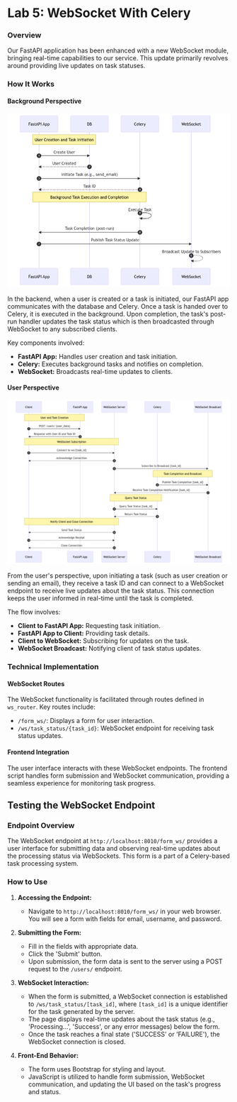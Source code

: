 
# Lab 5:  WebSocket With Celery

### Overview

Our FastAPI application has been enhanced with a new WebSocket module, bringing real-time capabilities to our service. This update primarily revolves around providing live updates on task statuses.
### How It Works

#### Background Perspective

![Background Flow Diagram](../img/celery/lab5/background_flow.png)

In the backend, when a user is created or a task is initiated, our FastAPI app communicates with the database and Celery. Once a task is handed over to Celery, it is executed in the background. Upon completion, the task's post-run handler updates the task status which is then broadcasted through WebSocket to any subscribed clients.

Key components involved:
- **FastAPI App:** Handles user creation and task initiation.
- **Celery:** Executes background tasks and notifies on completion.
- **WebSocket:** Broadcasts real-time updates to clients.

#### User Perspective

![User Flow Diagram](../img/celery/lab5/flow_user_perspective.png)

From the user's perspective, upon initiating a task (such as user creation or sending an email), they receive a task ID and can connect to a WebSocket endpoint to receive live updates about the task status. This connection keeps the user informed in real-time until the task is completed.

The flow involves:
- **Client to FastAPI App:** Requesting task initiation.
- **FastAPI App to Client:** Providing task details.
- **Client to WebSocket:** Subscribing for updates on the task.
- **WebSocket Broadcast:** Notifying client of task status updates.

### Technical Implementation

#### WebSocket Routes

The WebSocket functionality is facilitated through routes defined in `ws_router`. Key routes include:
- `/form_ws/`: Displays a form for user interaction.
- `/ws/task_status/{task_id}`: WebSocket endpoint for receiving task status updates.

#### Frontend Integration

The user interface interacts with these WebSocket endpoints. The frontend script handles form submission and WebSocket communication, providing a seamless experience for monitoring task progress.


## Testing the WebSocket Endpoint

### Endpoint Overview

The WebSocket endpoint at `http://localhost:8010/form_ws/` provides a user interface for submitting data and observing real-time updates about the processing status via WebSockets. This form is a part of a Celery-based task processing system.

### How to Use

1. **Accessing the Endpoint:**
   - Navigate to `http://localhost:8010/form_ws/` in your web browser. You will see a form with fields for email, username, and password.

2. **Submitting the Form:**
   - Fill in the fields with appropriate data.
   - Click the 'Submit' button.
   - Upon submission, the form data is sent to the server using a POST request to the `/users/` endpoint.

3. **WebSocket Interaction:**
   - When the form is submitted, a WebSocket connection is established to `/ws/task_status/[task_id]`, where `[task_id]` is a unique identifier for the task generated by the server.
   - The page displays real-time updates about the task status (e.g., 'Processing...', 'Success', or any error messages) below the form.
   - Once the task reaches a final state ('SUCCESS' or 'FAILURE'), the WebSocket connection is closed.

4. **Front-End Behavior:**
   - The form uses Bootstrap for styling and layout.
   - JavaScript is utilized to handle form submission, WebSocket communication, and updating the UI based on the task's progress and status.


